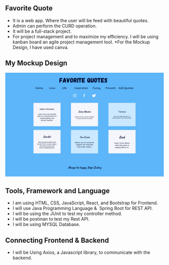 ## Favorite Quote
* It is a web app. Where the user will be feed with beautiful quotes.
* Admin can perform the CURD operation.
* It will be a full-stack project.
* For project management and to maximize my efficiency. I will be using kanban board an agile project management tool.
*For the Mockup Design, I have used canva.

## My Mockup Design
![Favorite Quote!](favorite-quote.png)

## Tools, Framework and Language
* I am using HTML, CSS, JavaScript, React, and Bootstrap for Frontend.
* I will use Java Programming Language &  Spring Boot for REST API.
* I will be using the JUnit to test my controller method.
* I will be postman to test my Rest API.
* I will be using MYSQL Database.

## Connecting Frontend & Backend
* I will be Using Axios, a Javascript library, to communicate with the backend.

